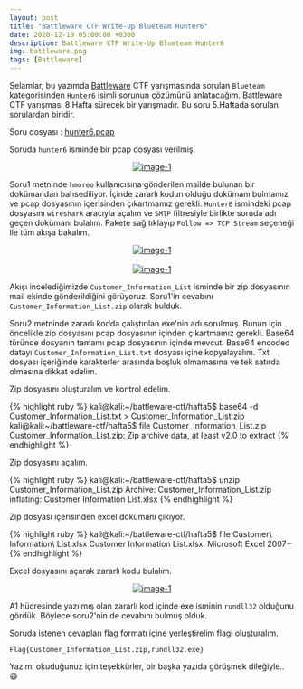 ```yaml
---
layout: post
title: "Battleware CTF Write-Up Blueteam Hunter6"
date: 2020-12-19 05:00:00 +0300
description: Battleware CTF Write-Up Blueteam Hunter6
img: battleware.png
tags: [Battleware]
---
```

Selamlar, bu yazımda [Battleware] CTF yarışmasında sorulan `Blueteam` kategorisinden `Hunter6` isimli sorunun çözümünü anlatacağım. Battleware CTF yarışması 8 Hafta sürecek bir yarışmadır. Bu soru 5.Haftada sorulan sorulardan biridir.

Soru dosyası : [hunter6.pcap]

Soruda `hunter6` isminde bir pcap dosyası verilmiş.

<center>
  <div>
      <a class="example-image-link" href="{{site.baseurl}}/assets/img/bw-60.png" data-lightbox="example-1"><img class="example-image" src="{{site.baseurl}}/assets/img/bw-60.png" alt="image-1" /></a>
	</div>
</center>

Soru1 metninde `hmoreo` kullanıcısına gönderilen mailde bulunan bir dokümandan bahsediliyor. İçinde zararlı kodun olduğu dokümanı bulmamız ve pcap dosyasının içerisinden çıkartmamız gerekli. `Hunter6` ismindeki pcap dosyasını `wireshark` aracıyla açalım ve `SMTP` filtresiyle birlikte soruda adı geçen dokümanı bulalım. Pakete sağ tıklayıp `Follow => TCP Stream` seçeneği ile tüm akışa bakalım.

<center>
  <div>
      <a class="example-image-link" href="{{site.baseurl}}/assets/img/bw-61.png" data-lightbox="example-1"><img class="example-image" src="{{site.baseurl}}/assets/img/bw-61.png" alt="image-1" /></a>
	</div>
</center>
<br>
<center>
  <div>
      <a class="example-image-link" href="{{site.baseurl}}/assets/img/bw-62.png" data-lightbox="example-1"><img class="example-image" src="{{site.baseurl}}/assets/img/bw-62.png" alt="image-1" /></a>
	</div>
</center>

Akışı incelediğimizde `Customer_Information_List` isminde bir zip dosyasının mail ekinde gönderildiğini görüyoruz. Soru1'in cevabını `Customer_Information_List.zip` olarak bulduk. 

Soru2 metninde zararlı kodda çalıştırılan exe'nin adı sorulmuş. Bunun için öncelikle zip dosyasını pcap dosyasının içinden çıkartmamız gerekli. Base64 türünde dosyanın tamamı pcap dosyasının içinde mevcut. Base64 encoded datayı `Customer_Information_List.txt` dosyası içine kopyalayalım. Txt dosyası içeriğinde karakterler arasında boşluk olmamasına ve tek satırda olmasına dikkat edelim.  

Zip dosyasını oluşturalım ve kontrol edelim.

{% highlight ruby %}
kali@kali:~/battleware-ctf/hafta5$ base64 -d Customer_Information_List.txt > Customer_Information_List.zip
kali@kali:~/battleware-ctf/hafta5$ file Customer_Information_List.zip 
Customer_Information_List.zip: Zip archive data, at least v2.0 to extract
{% endhighlight %}

Zip dosyasını açalım.

{% highlight ruby %}
kali@kali:~/battleware-ctf/hafta5$ unzip Customer_Information_List.zip 
Archive:  Customer_Information_List.zip
  inflating: Customer Information List.xlsx
{% endhighlight %}

Zip dosyası içerisinden excel dokümanı çıkıyor.

{% highlight ruby %}
kali@kali:~/battleware-ctf/hafta5$ file Customer\ Information\ List.xlsx 
Customer Information List.xlsx: Microsoft Excel 2007+
{% endhighlight %}

Excel dosyasını açarak zararlı kodu bulalım.

<center>
  <div>
      <a class="example-image-link" href="{{site.baseurl}}/assets/img/bw-63.png" data-lightbox="example-1"><img class="example-image" src="{{site.baseurl}}/assets/img/bw-63.png" alt="image-1" /></a>
	</div>
</center>

A1 hücresinde yazılmış olan zararlı kod içinde exe isminin `rundll32` olduğunu gördük. Böylece soru2'nin de cevabını bulmuş olduk.

Soruda istenen cevapları flag formatı içine yerleştirelim flagi oluşturalım.

```
Flag{Customer_Information_List.zip,rundll32.exe}
```

Yazımı okuduğunuz için teşekkürler, bir başka yazıda görüşmek dileğiyle.. :smile:

[Battleware]: https://battleware.zone/
[hunter6.pcap]: {{site.baseurl}}/assets/files/hunter6.pcap


